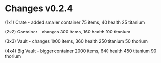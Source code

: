 # Changes v0.2.4

(1x1) Crate - added smaller container 
	75 items, 40 health
	25 titanium

(2x2) Container - changes 
	300 items, 160 health
	100 titanium

(3x3) Vault - changes
	1000 items, 360 health
	250 titanium
	50 thorium

(4x4) Big Vault - bigger container
	2000 items, 640 health
	450 titanium
	90 thorium
	